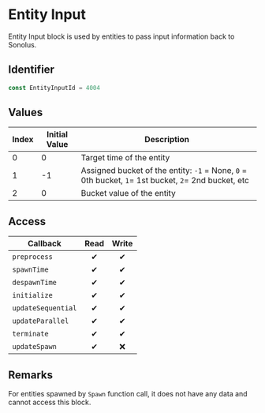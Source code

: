 # Entity Input

Entity Input block is used by entities to pass input information back to Sonolus.

## Identifier

```ts
const EntityInputId = 4004
```

## Values

| Index | Initial Value | Description                                                                                         |
| ----- | ------------- | --------------------------------------------------------------------------------------------------- |
| 0     | 0             | Target time of the entity                                                                           |
| 1     | -1            | Assigned bucket of the entity: `-1` = None, `0` = 0th bucket, `1`= 1st bucket, `2`= 2nd bucket, etc |
| 2     | 0             | Bucket value of the entity                                                                          |

## Access

| Callback           | Read | Write |
| ------------------ | :--: | :---: |
| `preprocess`       |  ✔   |   ✔   |
| `spawnTime`        |  ✔   |   ✔   |
| `despawnTime`      |  ✔   |   ✔   |
| `initialize`       |  ✔   |   ✔   |
| `updateSequential` |  ✔   |   ✔   |
| `updateParallel`   |  ✔   |   ✔   |
| `terminate`        |  ✔   |   ✔   |
| `updateSpawn`      |  ✔   |  ❌   |

## Remarks

For entities spawned by `Spawn` function call, it does not have any data and cannot access this block.
